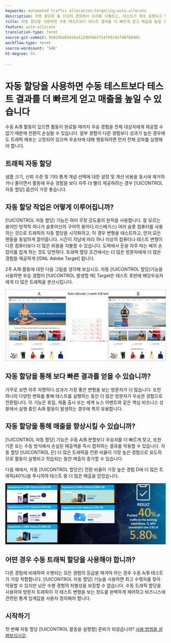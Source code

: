 ```yaml
---
keywords: automated traffic allocation;targeting;auto-allocate
description: 자동 할당은 둘 이상의 경험에서 승자를 식별하고, 테스트가 계속 실행되고 학습되는 동안 변환을 늘리기 위해 더 많은 트래픽을 승자에게 자동으로 재할당합니다.
title: 자동 할당을 사용하면 수동 테스트보다 테스트 결과를 더 빠르게 얻고 매출을 높일 수 있습니다
feature: auto-allocate
translation-type: tm+mt
source-git-commit: 968d36d65016e51290f6bf754f69c91fd8f68405
workflow-type: tm+mt
source-wordcount: '546'
ht-degree: 5%

---
```



# 자동 할당을 사용하면 수동 테스트보다 테스트 결과를 더 빠르게 얻고 매출을 높일 수 있습니다

수동 A/B 활동이 있으면 활동이 완료될 때까지 우승 경험을 전체 대상자에게 제공할 수 없기 때문에 전환이 손실될 수 있습니다. 일부 경험이 다른 경험보다 성과가 높은 경우에도 트래픽 배포는 고정되어 있으며 우승자에 대해 행동하려면 먼저 전체 강좌를 실행해야 합니다.

## 트래픽 자동 할당

샘플 크기, 신뢰 수준 및 기타 통계 개념 선택에 대한 설정 및 계산 비용을 동시에 제거하거나 줄이면서 활동에 우승 경험을 보다 자주 더 빨리 제공하려는 경우 [!UICONTROL 자동 할당] 옵션이 가장 좋습니다.

## 자동 할당 작업은 어떻게 이루어집니까?

[!UICONTROL 자동 할당] 기능은 여러 무장 강도들의 원칙을 사용합니다. 잘 모르는 용어인 방적적 하나가 슬롯머신의 구어적 용어다.라스베가스) 여러 슬롯 컴퓨터를 사용하는 것으로 트래픽의 자동 할당을 시각화하고, 이 경우 변형을 테스트하고, 먼저 모든 핸들을 동일하게 끌어옵니다. 시간이 지남에 따라 하나 이상의 컴퓨터나 테스트 변형이 다른 컴퓨터보다 더 많은 비용을 지불할 수 있습니다. 도박에서 돈을 자주 따는 배의 손잡이를 잡게 하는 것도 당연하다. 트래픽 할당 조건에서는 더 많은 방문자에게 더 많은 경험을 제공하게 [!DNL Adobe Target] 됩니다.

2주 A/B 활동에 대한 다음 그림을 생각해 보십시오. 자동 [!UICONTROL 할당]기능을 사용하면 우승 경험이 [!UICONTROL 발생할 때] Target은 테스트 초반에 해당우승자에게 더 많은 트래픽을 분산시킵니다.

![일러스트레이션 자동 할당](/help/c-activities/automated-traffic-allocation/assets/Auto-Allocate-test.png)

## 자동 할당을 통해 보다 빠른 결과를 얻을 수 있습니까?

거꾸로 보면 아주 자명하다.성과가 가장 좋은 변형을 보는 방문자가 더 많습니다. 또한 하나의 다양한 변화를 통해 테스트를 실행하는 동안 더 많은 방문자가 우승한 경험으로 전환됩니다. 이 기능은 휴일, 제품 출시 또는 세계 뉴스 이벤트와 같은 핵심 비즈니스 상황에서 실행 중인 A/B 활동이 발생하는 경우에 특히 유용합니다.

## 자동 할당을 통해 매출을 향상시킬 수 있습니까?

[!UICONTROL 자동 할당] 기능은 수동 A/B 분할보다 우승자를 더 빠르게 찾고, 또한 기존 또는 수동 방식에서 손실된 매출액을 즉시 캡처하는 결과를 악용할 수 있습니다. 자동 할당 [!UICONTROL 은] 더 많은 트래픽을 전환 비율이 가장 높은 경험으로 유도하므로 활동이 실행되고 학습되는 동안 매출이 증가할 수 있습니다.

다음 예에서, 자동 [!UICONTROL 할당은] 전환 비율이 가장 높은 경험 D에 더 많은 트래픽(40%)을 푸시하여 테스트 중 더 많은 매출을 얻었습니다.

![매출 일러스트레이션 향상](/help/c-activities/automated-traffic-allocation/assets/five-experiences.png)

## 어떤 경우 수동 트래픽 할당을 사용해야 합니까?

다른 경험에 비례하여 수행되는 모든 경험의 등급을 매겨야 하는 경우 수동 A/B 테스트가 가장 적합합니다. [!UICONTROL 자동 할당] 기능을 사용하면 최고 수행자를 찾아 악용할 수 있지만 낮은 수행 경험의 차별성을 보장할 수 없습니다. 수동 트래픽 할당을 사용하여 방문자 트래픽이 각 테스트 변형을 보는 정도를 완벽하게 제어하고 비즈니스에 관련된 통계 임계값을 사용자 정의해야 합니다.

## 시작하기

첫 번째 자동 할당 [!UICONTROL 활동을 실행할] 준비가 되셨습니까? [사용 방법을 살펴보십시오](/help/c-activities/automated-traffic-allocation/automated-traffic-allocation.md).

